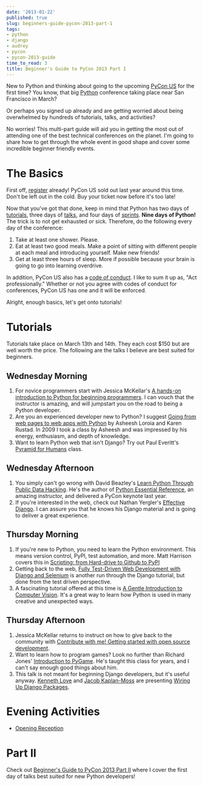 ```yaml
---
date: '2013-01-22'
published: true
slug: beginners-guide-pycon-2013-part-1
tags:
- python
- django
- audrey
- pycon
- pycon-2013-guide
time_to_read: 3
title: Beginner's Guide to PyCon 2013 Part I
---
```


New to Python and thinking about going to the upcoming [PyCon
US](https://us.pycon.org/2013/) for the first time? You know, that big
[Python](https://python.org) conference taking place near San Francisco
in March?

Or perhaps you signed up already and are getting worried about being
overwhelmed by hundreds of tutorials, talks, and activities?

No worries! This multi-part guide will aid you in getting the most out
of attending one of the best technical conferences on the planet. I'm
going to share how to get through the whole event in good shape and
cover some incredible beginner friendly events.

The Basics
==========

First off, [register](https://us.pycon.org/2013/registration/register/)
already! PyCon US sold out last year around this time. Don't be left
out in the cold. Buy your ticket now before it's too late!

Now that you've got that done, keep in mind that Python has two days of
[tutorials](https://us.pycon.org/2013/schedule/tutorials/), three days
of [talks](https://us.pycon.org/2013/schedule/talks/), and four days of
[sprints](https://us.pycon.org/2013/community/sprints/). **Nine days of
Python!** The trick is to not get exhausted or sick. Therefore, do the
following every day of the conference:

1.  Take at least one shower. Please.
2.  Eat at least two good meals. Make a point of sitting with different
    people at each meal and introducing yourself. Make new friends!
3.  Get at least three hours of sleep. More if possible because your
    brain is going to go into learning overdrive.

In addition, PyCon US also has a [code of
conduct](https://us.pycon.org/2013/about/code-of-conduct/). I like to
sum it up as, "Act professionally." Whether or not you agree with
codes of conduct for conferences, PyCon US has one and it will be
enforced.

Alright, enough basics, let's get onto tutorials!

Tutorials
=========

Tutorials take place on March 13th and 14th. They each cost $150 but
are well worth the price. The following are the talks I believe are best
suited for beginners.

Wednesday Morning
-----------------

1.  For novice programmers start with Jessica McKellar's [A hands-on
    introduction to Python for beginning
    programmers](https://us.pycon.org/2013/schedule/presentation/1/). I
    can vouch that the instructor is amazing, and will jumpstart you on
    the road to being a Python developer.
2.  Are you an experienced developer new to Python? I suggest [Going
    from web pages to web apps with
    Python](https://us.pycon.org/2013/schedule/presentation/8/) by
    Asheesh Loroia and Karen Rustad. In 2009 I took a class by Asheesh
    and was impressed by his energy, enthusiasm, and depth of knowledge.
3.  Want to learn Python web that isn't Django? Try out Paul Everitt's
    [Pyramid for
    Humans](https://us.pycon.org/2013/schedule/presentation/12/) class.

Wednesday Afternoon
-------------------

1.  You simply can't go wrong with David Beazley's [Learn Python
    Through Public Data
    Hacking](https://us.pycon.org/2013/schedule/presentation/2/). He's
    the author of [Python Essential
    Reference](http://www.amazon.com/Python-Essential-Reference-4th-Edition/dp/0672329786/?ie=UTF8&tag=ihpydanny-20),
    an amazing instructor, and delivered a PyCon keynote last year.
2.  If you're interested in the web, check out Nathan Yergler's
    [Effective
    Django](https://us.pycon.org/2013/schedule/presentation/9/). I can
    assure you that he knows his Django material and is going to deliver
    a great experience.

Thursday Morning
----------------

1.  If you're new to Python, you need to learn the Python environment.
    This means version control, PyPI, test automation, and more. Matt
    Harrison covers this in [Scripting: from Hard-drive to Github to
    PyPI](https://us.pycon.org/2013/schedule/presentation/3/)
2.  Getting back to the web, [Fully Test-Driven Web Development with
    Django and
    Selenium](https://us.pycon.org/2013/schedule/presentation/10/) is
    another run through the Django tutorial, but done from the test
    driven perspective.
3.  A fascinating tutorial offered at this time is [A Gentle
    Introduction to Computer
    Vision](https://us.pycon.org/2013/schedule/presentation/30/). It's
    a great way to learn how Python is used in many creative and
    unexpected ways.

Thursday Afternoon
------------------

1.  Jessica McKellar returns to instruct on how to give back to the
    community with [Contribute with me! Getting started with open source
    development](https://us.pycon.org/2013/schedule/presentation/4/).
2.  Want to learn how to program games? Look no further than Richard
    Jones' [Introduction to
    PyGame](https://us.pycon.org/2013/schedule/presentation/19/). He's
    taught this class for years, and I can't say enough good things
    about him.
3.  This talk is not meant for beginning Django developers, but it's
    useful anyway. [Kenneth Love](http://gettingstartedwithdjango.com/)
    and [Jacob Kaplan-Moss](http://jacobian.org) are presenting [Wiring
    Up Django
    Packages](https://us.pycon.org/2013/schedule/presentation/11/).

Evening Activities
==================

-   [Opening Reception](https://us.pycon.org/2013/events/reception/)

Part II
=======

Check out [Beginner's Guide to PyCon 2013 Part
II](/beginners-guide-pycon-2013-part-2.html) where I
cover the first day of talks best suited for new Python developers!
